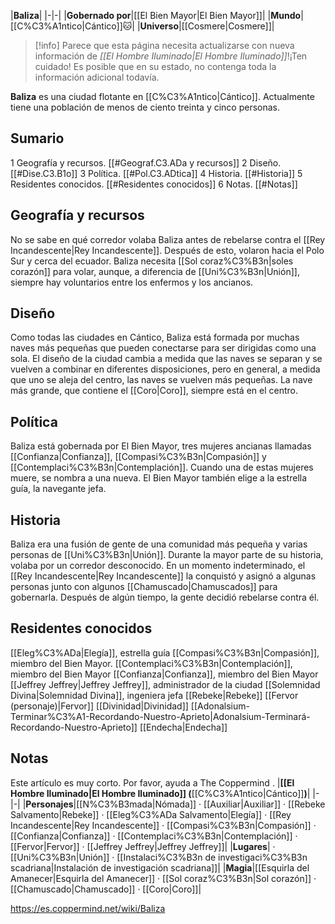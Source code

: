 

|**Baliza**|
|-|-|
|**Gobernado por**|[[El Bien Mayor\|El Bien Mayor]]|
|**Mundo**|[[C%C3%A1ntico\|Cántico]]🐱︎|
|**Universo**|[[Cosmere\|Cosmere]]|

> [!info] Parece que esta página necesita actualizarse con nueva información de *[[El Hombre Iluminado\|El Hombre Iluminado]]*!¡Ten cuidado! Es posible que en su estado, no contenga toda la información adicional todavía.

**Baliza** es una ciudad flotante en [[C%C3%A1ntico\|Cántico]]. Actualmente tiene una población de menos de ciento treinta y cinco personas.

## Sumario

1 Geografía y recursos. [[#Geograf.C3.ADa y recursos]] 
2 Diseño. [[#Dise.C3.B1o]] 
3 Política. [[#Pol.C3.ADtica]] 
4 Historia. [[#Historia]] 
5 Residentes conocidos. [[#Residentes conocidos]] 
6 Notas. [[#Notas]] 


## Geografía y recursos
No se sabe en qué corredor volaba Baliza antes de rebelarse contra el [[Rey Incandescente\|Rey Incandescente]]. Después de esto, volaron hacia el Polo Sur y cerca del ecuador.
Baliza necesita [[Sol coraz%C3%B3n\|soles corazón]] para volar, aunque, a diferencia de [[Uni%C3%B3n\|Unión]], siempre hay voluntarios entre los enfermos y los ancianos.

## Diseño
Como todas las ciudades en Cántico, Baliza está formada por muchas naves más pequeñas que pueden conectarse para ser dirigidas como una sola. El diseño de la ciudad cambia a medida que las naves se separan y se vuelven a combinar en diferentes disposiciones, pero en general, a medida que uno se aleja del centro, las naves se vuelven más pequeñas. La nave más grande, que contiene el [[Coro\|Coro]], siempre está en el centro.

## Política
Baliza está gobernada por El Bien Mayor, tres mujeres ancianas llamadas [[Confianza\|Confianza]], [[Compasi%C3%B3n\|Compasión]] y [[Contemplaci%C3%B3n\|Contemplación]]. Cuando una de estas mujeres muere, se nombra a una nueva.
El Bien Mayor también elige a la estrella guía, la navegante jefa.

## Historia
Baliza era una fusión de gente de una comunidad más pequeña y varias personas de [[Uni%C3%B3n\|Unión]]. Durante la mayor parte de su historia, volaba por un corredor desconocido. En un momento indeterminado, el [[Rey Incandescente\|Rey Incandescente]] la conquistó y asignó a algunas personas junto con algunos [[Chamuscado\|Chamuscados]] para gobernarla.
Después de algún tiempo, la gente decidió rebelarse contra él.

## Residentes conocidos
[[Eleg%C3%ADa\|Elegía]], estrella guía
[[Compasi%C3%B3n\|Compasión]], miembro del Bien Mayor.
[[Contemplaci%C3%B3n\|Contemplación]], miembro del Bien Mayor
[[Confianza\|Confianza]], miembro del Bien Mayor
[[Jeffrey Jeffrey\|Jeffrey Jeffrey]], administrador de la ciudad
[[Solemnidad Divina\|Solemnidad Divina]], ingeniera jefa
[[Rebeke\|Rebeke]]
[[Fervor (personaje)\|Fervor]]
[[Divinidad\|Divinidad]]
[[Adonalsium-Terminar%C3%A1-Recordando-Nuestro-Aprieto\|Adonalsium-Terminará-Recordando-Nuestro-Aprieto]]
[[Endecha\|Endecha]]
## Notas

Este artículo es muy corto. Por favor, ayuda a The Coppermind .
|**[[El Hombre Iluminado\|El Hombre Iluminado]] (**[[C%C3%A1ntico\|Cántico]]**)**|
|-|-|
|**Personajes**|[[N%C3%B3mada\|Nómada]] · [[Auxiliar\|Auxiliar]] · [[Rebeke Salvamento\|Rebeke]] · [[Eleg%C3%ADa Salvamento\|Elegía]] · [[Rey Incandescente\|Rey Incandescente]] · [[Compasi%C3%B3n\|Compasión]] · [[Confianza\|Confianza]] · [[Contemplaci%C3%B3n\|Contemplación]] · [[Fervor\|Fervor]] · [[Jeffrey Jeffrey\|Jeffrey Jeffrey]]|
|**Lugares**| · [[Uni%C3%B3n\|Unión]] · [[Instalaci%C3%B3n de investigaci%C3%B3n scadriana\|Instalación de investigación scadriana]]|
|**Magia**|[[Esquirla del Amanecer\|Esquirla del Amanecer]] · [[Sol coraz%C3%B3n\|Sol corazón]] · [[Chamuscado\|Chamuscado]] · [[Coro\|Coro]]|



https://es.coppermind.net/wiki/Baliza